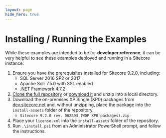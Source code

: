 ```yaml
---
layout: page
hide_hero: true
---
```

# Installing / Running the Examples

While these examples are intended to be for **developer reference**, it
can be very helpful to see these examples deployed and running in a Sitecore
instance.

1. Ensure you have the prerequisites installed for Sitecore 9.2.0, including:
    * SQL Server 2016 SP2 or 2017
    * Apache Solr 7.5.0 with SSL enabled
    * .NET Framework 4.7.2
1. [Clone the full repository](https://github.com/Sitecore/Helix.Examples) or [download it](https://github.com/Sitecore/Helix.Examples/archive/master.zip) and unzip into a local directory.
1. Download the on-premises XP Single (XP0) packages from
[dev.sitecore.net](https://dev.sitecore.net/Downloads/Sitecore_Experience_Platform/92/Sitecore_Experience_Platform_92_Initial_Release.aspx) and, without unzipping, place the package into the `install-assets` folder of the repository.
    * `Sitecore 9.2.0 rev. 002893 (WDP XP0 packages).zip`
1. Place your `license.xml` into the `install-assets` folder of the repository.
1. Run `.\install.ps1` from an Administrator PowerShell prompt, and follow the instructions.